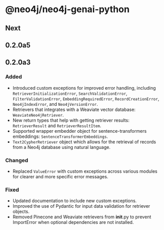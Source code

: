 # @neo4j/neo4j-genai-python

## Next

## 0.2.0a5

## 0.2.0a3

### Added

- Introduced custom exceptions for improved error handling, including `RetrieverInitializationError`, `SearchValidationError`, `FilterValidationError`, `EmbeddingRequiredError`, `RecordCreationError`, `Neo4jIndexError`, and `Neo4jVersionError`.
- Retrievers that integrates with a Weaviate vector database: `WeaviateNeo4jRetriever`.
- New return types that help with getting retriever results: `RetrieverResult` and `RetrieverResultItem`.
- Supported wrapper embedder object for sentence-transformers embeddings: `SentenceTransformerEmbeddings`.
- `Text2CypherRetriever` object which allows for the retrieval of records from a Neo4j database using natural language.

### Changed
- Replaced `ValueError` with custom exceptions across various modules for clearer and more specific error messages.

### Fixed
- Updated documentation to include new custom exceptions.
- Improved the use of Pydantic for input data validation for retriever objects.
- Removed Pinecone and Weaviate retrievers from __init__.py to prevent ImportError when optional dependencies are not installed.
